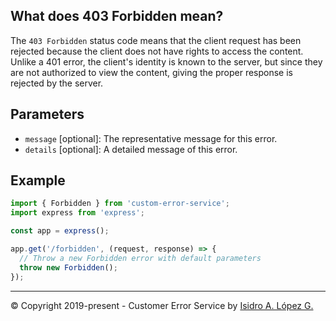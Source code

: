 ## What does 403 Forbidden mean?

The `403 Forbidden` status code means that the client request has been rejected because the client does not have rights to access the content. Unlike a 401 error, the client's identity is known to the server, but since they are not authorized to view the content, giving the proper response is rejected by the server.

## Parameters

- `message` [optional]: The representative message for this error.
- `details` [optional]: A detailed message of this error.

## Example

```javascript
import { Forbidden } from 'custom-error-service';
import express from 'express';

const app = express();

app.get('/forbidden', (request, response) => {
  // Throw a new Forbidden error with default parameters
  throw new Forbidden();
});
```

---

&copy; Copyright 2019-present - Customer Error Service by [Isidro A. López G.](https://ialopezg.com/)
